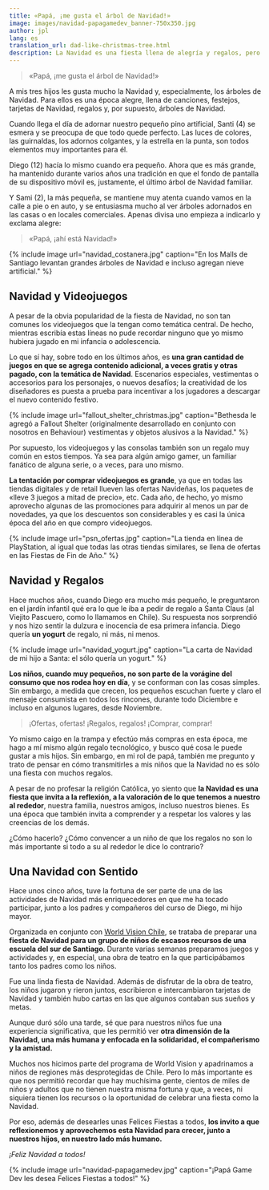 ```yaml
---
title: «Papá, ¡me gusta el árbol de Navidad!»
image: images/navidad-papagamedev_banner-750x350.jpg
author: jpl
lang: es
translation_url: dad-like-christmas-tree.html
description: La Navidad es una fiesta llena de alegría y regalos, pero también es una época para reflexionar y valorar, junto a nuestros hijos, nuestro lado más humano.
---
```


> «Papá, ¡me gusta el árbol de Navidad!»

A mis tres hijos les gusta mucho la Navidad y, especialmente, los árboles de Navidad. Para ellos es una época alegre, llena de canciones, festejos, tarjetas de Navidad, regalos y, por supuesto, árboles de Navidad.

Cuando llega el día de adornar nuestro pequeño pino artificial, Santi (4) se esmera y se preocupa de que todo quede perfecto. Las luces de colores, las guirnaldas, los adornos colgantes, y la estrella en la punta, son todos elementos muy importantes para él.

Diego (12) hacía lo mismo cuando era pequeño. Ahora que es más grande, ha mantenido durante varios años una tradición en que el fondo de pantalla de su dispositivo móvil es, justamente, el último árbol de Navidad familiar.

Y Sami (2), la más pequeña, se mantiene muy atenta cuando vamos en la calle a pie o en auto, y se entusiasma mucho al ver árboles adornados en las casas o en locales comerciales. Apenas divisa uno empieza a indicarlo y exclama alegre:

> «Papá, ¡ahí está Navidad!»

{% include image url="navidad_costanera.jpg" caption="En los Malls de Santiago levantan grandes árboles de Navidad e incluso agregan nieve artificial." %}

## Navidad y Videojuegos

A pesar de la obvia popularidad de la fiesta de Navidad, no son tan comunes los videojuegos que la tengan como temática central. De hecho, mientras escribía estas líneas no pude recordar ninguno que yo mismo hubiera jugado en mi infancia o adolescencia.

Lo que sí hay, sobre todo en los últimos años, es **una gran cantidad de juegos en que se agrega contenido adicional, a veces gratis y otras pagado, con la temática de Navidad**. Escenarios especiales, vestimentas o accesorios para los personajes, o nuevos desafíos; la creatividad de los diseñadores es puesta a prueba para incentivar a los jugadores a descargar el nuevo contenido festivo.

{% include image url="fallout_shelter_christmas.jpg" caption="Bethesda le agregó a Fallout Shelter (originalmente desarrollado en conjunto con nosotros en Behaviour) vestimentas y objetos alusivos a la Navidad." %}

Por supuesto, los videojuegos y las consolas también son un regalo muy común en estos tiempos. Ya sea para algún amigo gamer, un familiar fanático de alguna serie, o a veces, para uno mismo.

**La tentación por comprar videojuegos es grande**, ya que en todas las tiendas digitales y de retail llueven las ofertas Navideñas, los paquetes de «lleve 3 juegos a mitad de precio», etc. Cada año, de hecho, yo mismo aprovecho algunas de las promociones para adquirir al menos un par de novedades, ya que los descuentos son considerables y es casi la única época del año en que compro videojuegos.

{% include image url="psn_ofertas.jpg" caption="La tienda en línea de PlayStation, al igual que todas las otras tiendas similares, se llena de ofertas en las Fiestas de Fin de Año." %}

## Navidad y Regalos

Hace muchos años, cuando Diego era mucho más pequeño, le preguntaron en el jardín infantil qué era lo que le iba a pedir de regalo a Santa Claus (al Viejito Pascuero, como lo llamamos en Chile). Su respuesta nos sorprendió y nos hizo sentir la dulzura e inocencia de esa primera infancia. Diego quería **un yogurt** de regalo, ni más, ni menos.

{% include image url="navidad_yogurt.jpg" caption="La carta de Navidad de mi hijo a Santa: el sólo quería un yogurt." %}

**Los niños, cuando muy pequeños, no son parte de la vorágine del consumo que nos rodea hoy en día**, y se conforman con las cosas simples. Sin embargo, a medida que crecen, los pequeños escuchan fuerte y claro el mensaje consumista en todos los rincones, durante todo Diciembre e incluso en algunos lugares, desde Noviembre.

> ¡Ofertas, ofertas! ¡Regalos, regalos! ¡Comprar, comprar!

Yo mismo caigo en la trampa y efectúo más compras en esta época, me hago a mí mismo algún regalo tecnológico, y busco qué cosa le puede gustar a mis hijos. Sin embargo, en mi rol de papá, también me pregunto y trato de pensar en cómo transmitirles a mis niños que la Navidad no es sólo una fiesta con muchos regalos.

A pesar de no profesar la religión Católica, yo siento que **la Navidad es una fiesta que invita a la reflexión, a la valoración de lo que tenemos a nuestro al rededor**, nuestra familia, nuestros amigos, incluso nuestros bienes. Es una época que también invita a comprender y a respetar los valores y las creencias de los demás.

¿Cómo hacerlo? ¿Cómo convencer a un niño de que los regalos no son lo más importante si todo a su al rededor le dice lo contrario?

## Una Navidad con Sentido

Hace unos cinco años, tuve la fortuna de ser parte de una de las actividades de Navidad más enriquecedores en que me ha tocado participar, junto a los padres y compañeros del curso de Diego, mi hijo mayor.

Organizada en conjunto con [World Vision Chile](http://www.worldvision.cl/), se trataba de preparar una **fiesta de Navidad para un grupo de niños de escasos recursos de una escuela del sur de Santiago**. Durante varias semanas preparamos juegos y actividades y, en especial, una obra de teatro en la que participábamos tanto los padres como los niños.

Fue una linda fiesta de Navidad. Además de disfrutar de la obra de teatro, los niños jugaron y rieron juntos, escribieron e intercambiaron tarjetas de Navidad y también hubo cartas en las que algunos contaban sus sueños y metas.

Aunque duró sólo una tarde, sé que para nuestros niños fue una experiencia significativa, que les permitió ver **otra dimensión de la Navidad, una más humana y enfocada en la solidaridad, el compañerismo y la amistad.**

Muchos nos hicimos parte del programa de World Vision y apadrinamos a niños de regiones más desprotegidas de Chile. Pero lo más importante es que nos permitió recordar que hay muchísima gente, cientos de miles de niños y adultos que no tienen nuestra misma fortuna y que, a veces, ni siquiera tienen los recursos o la oportunidad de celebrar una fiesta como la Navidad.

Por eso, además de desearles unas Felices Fiestas a todos, **los invito a que reflexionemos y aprovechemos esta Navidad para crecer, junto a nuestros hijos, en nuestro lado más humano.**

*¡Feliz Navidad a todos!*

{% include image url="navidad-papagamedev.jpg" caption="¡Papá Game Dev les desea Felices Fiestas a todos!" %}
